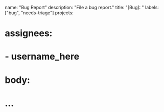 name: "Bug Report"
description: "File a bug report."
title: "[Bug]: "
labels: ["bug", "needs-triage"]
projects:
# assignees:
#   - username_here
# body:
# ...

